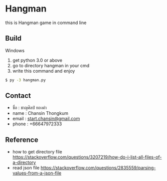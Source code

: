 # Hangman
  this is Hangman game in command line
  
## Build
Windows
 1. get python 3.0 or above
 2. go to directory hangman in your cmd
 3. write this command and enjoy
```zsh
$ py -3 hangman.py
```
## Contact
  - ชื่อ : ชาญศิลป์ ทองคำ
  - name : Chansin Thongkum
  - email : start.chansin@gmail.com
  - phone : +66647972333
## Reference
  - how to get directory file https://stackoverflow.com/questions/3207219/how-do-i-list-all-files-of-a-directory
  - read json file https://stackoverflow.com/questions/2835559/parsing-values-from-a-json-file
